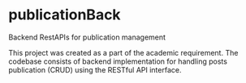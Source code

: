 # publicationBack
Backend RestAPIs for publication management

This project was created as a part of the academic requirement.
The codebase consists of backend implementation for handling posts publication (CRUD) using the RESTful API interface.

